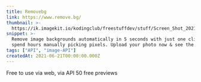 ```yaml
---
title: Removebg
link: https://www.remove.bg/
thumbnail: >-
  https://ik.imagekit.io/kodingclub/freestuffdev/stuff/Screen_Shot_2021-06-22_at_1.51.46_PM_od-Mirja19W-.png
snippet: >-
  Remove image backgrounds automatically in 5 seconds with just one click. Dont
  spend hours manually picking pixels. Upload your photo now & see the magic.
tags: ["API", "image-API"]
createdAt: 2021-06-21T00:00:00.000Z
---
```

Free to use via web, via API 50 free previews